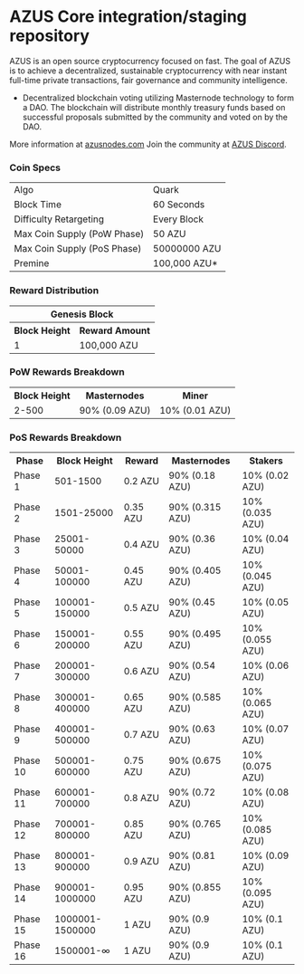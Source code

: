 AZUS Core integration/staging repository
=====================================

AZUS is an open source cryptocurrency focused on fast.
The goal of AZUS is to achieve a decentralized, sustainable cryptocurrency with near instant full-time private transactions, fair governance and community intelligence.
- Decentralized blockchain voting utilizing Masternode technology to form a DAO. The blockchain will distribute monthly treasury funds based on successful proposals submitted by the community and voted on by the DAO.

More information at [azusnodes.com](http://azusnodes.com/) Join the community at [AZUS Discord](https://discordapp.com/invite/).

### Coin Specs
<table>
<tr><td>Algo</td><td>Quark</td></tr>
<tr><td>Block Time</td><td>60 Seconds</td></tr>
<tr><td>Difficulty Retargeting</td><td>Every Block</td></tr>
<tr><td>Max Coin Supply (PoW Phase)</td><td>50 AZU</td></tr>
<tr><td>Max Coin Supply (PoS Phase)</td><td>50000000 AZU</td></tr>
<tr><td>Premine</td><td>100,000 AZU*</td></tr>
</table>

### Reward Distribution

<table>
<th colspan=4>Genesis Block</th>
<tr><th>Block Height</th><th>Reward Amount</th></tr>
<tr><td>1</td><td>100,000 AZU</td></tr>
</table>

### PoW Rewards Breakdown

<table>
<th>Block Height</th><th>Masternodes</th><th>Miner</th>
<tr><td>2-500</td><td>90% (0.09 AZU)</td><td>10% (0.01 AZU)</td></tr>
</table>

### PoS Rewards Breakdown

<table>
<th>Phase</th><th>Block Height</th><th>Reward</th><th>Masternodes</th><th>Stakers</th>
<tr><td>Phase 1</td><td>501-1500</td><td>0.2 AZU</td><td>90% (0.18 AZU)</td><td>10% (0.02 AZU)</td></tr>
<tr><td>Phase 2</td><td>1501-25000</td><td>0.35 AZU</td><td>90% (0.315 AZU)</td><td>10% (0.035 AZU)</td></tr>
<tr><td>Phase 3</td><td>25001-50000</td><td>0.4 AZU</td><td>90% (0.36 AZU)</td><td>10% (0.04 AZU)</td></tr>
<tr><td>Phase 4</td><td>50001-100000</td><td>0.45 AZU</td><td>90% (0.405 AZU)</td><td>10% (0.045 AZU)</td></tr>
<tr><td>Phase 5</td><td>100001-150000</td><td>0.5 AZU</td><td>90% (0.45 AZU)</td><td>10% (0.05 AZU)</td></tr>
<tr><td>Phase 6</td><td>150001-200000</td><td>0.55 AZU</td><td>90% (0.495 AZU)</td><td>10% (0.055 AZU)</td></tr>
<tr><td>Phase 7</td><td>200001-300000</td><td>0.6 AZU</td><td>90% (0.54 AZU)</td><td>10% (0.06 AZU)</td></tr>
<tr><td>Phase 8</td><td>300001-400000</td><td>0.65 AZU</td><td>90% (0.585 AZU)</td><td>10% (0.065 AZU)</td></tr>
<tr><td>Phase 9</td><td>400001-500000</td><td>0.7 AZU</td><td>90% (0.63 AZU)</td><td>10% (0.07 AZU)</td></tr>
<tr><td>Phase 10</td><td>500001-600000</td><td>0.75 AZU</td><td>90% (0.675 AZU)</td><td>10% (0.075 AZU)</td></tr>
<tr><td>Phase 11</td><td>600001-700000</td><td>0.8 AZU</td><td>90% (0.72 AZU)</td><td>10% (0.08 AZU)</td></tr>
<tr><td>Phase 12</td><td>700001-800000</td><td>0.85 AZU</td><td>90% (0.765 AZU)</td><td>10% (0.085 AZU)</td></tr>
<tr><td>Phase 13</td><td>800001-900000</td><td>0.9 AZU</td><td>90% (0.81 AZU)</td><td>10% (0.09 AZU)</td></tr>
<tr><td>Phase 14</td><td>900001-1000000</td><td>0.95 AZU</td><td>90% (0.855 AZU)</td><td>10% (0.095 AZU)</td></tr>
<tr><td>Phase 15</td><td>1000001-1500000</td><td>1 AZU</td><td>90% (0.9 AZU)</td><td>10% (0.1 AZU)</td></tr>
<tr><td>Phase 16</td><td>1500001-∞</td><td>1 AZU</td><td>90% (0.9 AZU)</td><td>10% (0.1 AZU)</td></tr>
</table>
